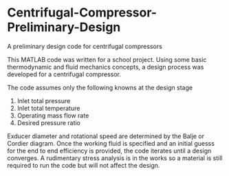 # Centrifugal-Compressor-Preliminary-Design
A preliminary design code for centrifugal compressors

This MATLAB code was written for a school project. Using some basic thermodynamic and fluid mechanics concepts, a design process was developed for a centrifugal compressor. 

The code assumes only the following knowns at the design stage
  1. Inlet total pressure
  2. Inlet total temperature
  3. Operating mass flow rate
  4. Desired pressure ratio
  
Exducer diameter and rotational speed are determined by the Balje or Cordier diagram. Once the working fluid is specified and an initial guesss for the end to end efficiency is provided, the code iterates until a design converges. A rudimentary stress analysis is in the works so a material is still required to run the code but will not affect the design.
